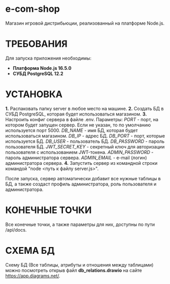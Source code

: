 e-com-shop
==========
Магазин игровой дистрибьюции, реализованный на платформе Node.js.

ТРЕБОВАНИЯ
==========
Для запуска приложения необходимы:
* **Платформа Node.js 16.5.0**
* **СУБД PostgreSQL 12.2**

УСТАНОВКА
=========
**1.** Распаковать папку server в любое место на машине.
**2.** Создать БД в СУБД PostgreSQL, которая будет использоваться магазином.
**3.** Настроить конфиг сервера в файле .env.
	   Параметры:
	   *PORT* - порт, на котором будет запущен сервер. Если не указан, то по умолчанию используется порт 5000.
	   *DB_NAME* - имя БД, которая будет использоваться магазином.
	   *DB_IP* - адрес БД.
	   *DB_PORT* - порт, которые используется БД.
	   *DB_USER* - пользователь БД.
	   *DB_PASSWORD* - пароль пользователя БД.
	   *JWT_SECRET_KEY* - секретный ключ для авторизации пользователя с использованием JWT-токена.
	   *ADMIN_PASSWORD* - пароль администратора сервера.
	   *ADMIN_EMAIL* - e-mail (логин) администратора сервера.
**4.** Запустить сервер из командной строки командой "node <путь к файлу server.js>".

После запуска, сервер автоматически добавит все нужные таблицы в БД, а также создаст профиль администратора, роль пользователя и администратора.

КОНЕЧНЫЕ ТОЧКИ
==============
Все конечные точки, а также параметры для них, доступны по пути /api/docs.

СХЕМА БД
========
Схему БД (Все таблицы, атрибуты и отношения между таблицами) можно посмотреть открыв файл **db_relations.drawio** на сайте https://app.diagrams.net/.